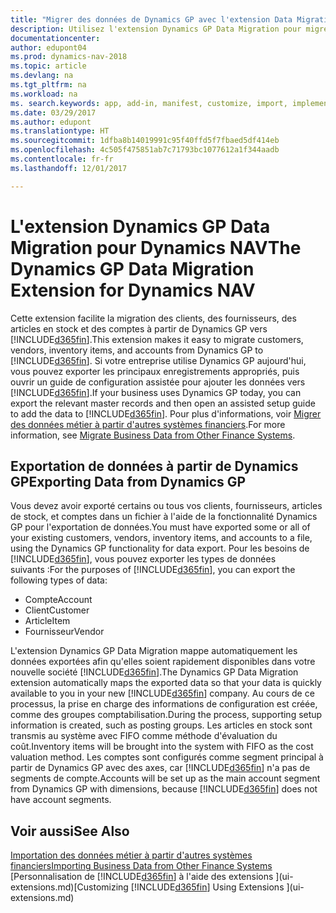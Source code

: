 ```yaml
---
title: "Migrer des données de Dynamics GP avec l'extension Data Migration"
description: Utilisez l'extension Dynamics GP Data Migration pour migrer des clients, des fournisseurs, des articles en stock, et des comptes de Dynamics GP vers Dynamics NAV.
documentationcenter: 
author: edupont04
ms.prod: dynamics-nav-2018
ms.topic: article
ms.devlang: na
ms.tgt_pltfrm: na
ms.workload: na
ms. search.keywords: app, add-in, manifest, customize, import, implement
ms.date: 03/29/2017
ms.author: edupont
ms.translationtype: HT
ms.sourcegitcommit: 1dfba8b14019991c95f40ffd5f7fbaed5df414eb
ms.openlocfilehash: 4c505f475851ab7c71793bc1077612a1f344aadb
ms.contentlocale: fr-fr
ms.lasthandoff: 12/01/2017

---
```

# <a name="the-dynamics-gp-data-migration-extension-for-dynamics-nav"></a><span data-ttu-id="3f082-103">L'extension Dynamics GP Data Migration pour Dynamics NAV</span><span class="sxs-lookup"><span data-stu-id="3f082-103">The Dynamics GP Data Migration Extension for Dynamics NAV</span></span>
<span data-ttu-id="3f082-104">Cette extension facilite la migration des clients, des fournisseurs, des articles en stock et des comptes à partir de Dynamics GP vers [!INCLUDE[d365fin](includes/d365fin_md.md)].</span><span class="sxs-lookup"><span data-stu-id="3f082-104">This extension makes it easy to migrate customers, vendors, inventory items, and accounts from Dynamics GP to [!INCLUDE[d365fin](includes/d365fin_md.md)].</span></span> <span data-ttu-id="3f082-105">Si votre entreprise utilise Dynamics GP aujourd'hui, vous pouvez exporter les principaux enregistrements appropriés, puis ouvrir un guide de configuration assistée pour ajouter les données vers [!INCLUDE[d365fin](includes/d365fin_md.md)].</span><span class="sxs-lookup"><span data-stu-id="3f082-105">If your business uses Dynamics GP today, you can export the relevant master records and then open an assisted setup guide to add the data to [!INCLUDE[d365fin](includes/d365fin_md.md)].</span></span> <span data-ttu-id="3f082-106">Pour plus d'informations, voir [Migrer des données métier à partir d'autres systèmes financiers](upload-data.md).</span><span class="sxs-lookup"><span data-stu-id="3f082-106">For more information, see [Migrate Business Data from Other Finance Systems](upload-data.md).</span></span>

## <a name="exporting-data-from-dynamics-gp"></a><span data-ttu-id="3f082-107">Exportation de données à partir de Dynamics GP</span><span class="sxs-lookup"><span data-stu-id="3f082-107">Exporting Data from Dynamics GP</span></span>
<span data-ttu-id="3f082-108">Vous devez avoir exporté certains ou tous vos clients, fournisseurs, articles de stock, et comptes dans un fichier à l'aide de la fonctionnalité Dynamics GP pour l'exportation de données.</span><span class="sxs-lookup"><span data-stu-id="3f082-108">You must have exported some or all of your existing customers, vendors, inventory items, and accounts to a file, using the Dynamics GP functionality for data export.</span></span> <span data-ttu-id="3f082-109">Pour les besoins de [!INCLUDE[d365fin](includes/d365fin_md.md)], vous pouvez exporter les types de données suivants :</span><span class="sxs-lookup"><span data-stu-id="3f082-109">For the purposes of [!INCLUDE[d365fin](includes/d365fin_md.md)], you can export the following types of data:</span></span>

* <span data-ttu-id="3f082-110">Compte</span><span class="sxs-lookup"><span data-stu-id="3f082-110">Account</span></span>  
* <span data-ttu-id="3f082-111">Client</span><span class="sxs-lookup"><span data-stu-id="3f082-111">Customer</span></span>  
* <span data-ttu-id="3f082-112">Article</span><span class="sxs-lookup"><span data-stu-id="3f082-112">Item</span></span>  
* <span data-ttu-id="3f082-113">Fournisseur</span><span class="sxs-lookup"><span data-stu-id="3f082-113">Vendor</span></span>  

<span data-ttu-id="3f082-114">L'extension Dynamics GP Data Migration mappe automatiquement les données exportées afin qu'elles soient rapidement disponibles dans votre nouvelle société [!INCLUDE[d365fin](includes/d365fin_md.md)].</span><span class="sxs-lookup"><span data-stu-id="3f082-114">The Dynamics GP Data Migration extension automatically maps the exported data so that your data is quickly available to you in your new [!INCLUDE[d365fin](includes/d365fin_md.md)] company.</span></span> <span data-ttu-id="3f082-115">Au cours de ce processus, la prise en charge des informations de configuration est créée, comme des groupes comptabilisation.</span><span class="sxs-lookup"><span data-stu-id="3f082-115">During the process, supporting setup information is created, such as posting groups.</span></span> <span data-ttu-id="3f082-116">Les articles en stock sont transmis au système avec FIFO comme méthode d'évaluation du coût.</span><span class="sxs-lookup"><span data-stu-id="3f082-116">Inventory items will be brought into the system with FIFO as the cost valuation method.</span></span> <span data-ttu-id="3f082-117">Les comptes sont configurés comme segment principal à partir de Dynamics GP avec des axes, car [!INCLUDE[d365fin](includes/d365fin_long_md.md)] n'a pas de segments de compte.</span><span class="sxs-lookup"><span data-stu-id="3f082-117">Accounts will be set up as the main account segment from Dynamics GP with dimensions, because [!INCLUDE[d365fin](includes/d365fin_long_md.md)] does not have account segments.</span></span>

## <a name="see-also"></a><span data-ttu-id="3f082-118">Voir aussi</span><span class="sxs-lookup"><span data-stu-id="3f082-118">See Also</span></span>
[<span data-ttu-id="3f082-119">Importation des données métier à partir d'autres systèmes financiers</span><span class="sxs-lookup"><span data-stu-id="3f082-119">Importing Business Data from Other Finance Systems</span></span>](upload-data.md)  
<span data-ttu-id="3f082-120">[Personnalisation de [!INCLUDE[d365fin](includes/d365fin_md.md)] à l'aide des extensions ](ui-extensions.md)</span><span class="sxs-lookup"><span data-stu-id="3f082-120">[Customizing [!INCLUDE[d365fin](includes/d365fin_md.md)] Using Extensions ](ui-extensions.md)</span></span>  


